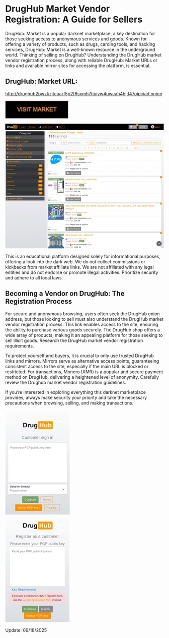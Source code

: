 # DrugHub Market Vendor Registration: A Guide for Sellers

DrugHub: Market is a popular darknet marketplace, a key destination for those seeking access to anonymous services and goods. Known for offering a variety of products, such as drugs, carding tools, and hacking services, DrugHub: Market is a well-known resource in the underground world. Thinking of selling on DrugHub? Understanding the DrugHub market vendor registration process, along with reliable DrugHub: Market URLs or links and available mirror sites for accessing the platform, is essential.

## DrugHub: Market URL:

http://drughub2pwzkzjtcuarf5p2f6sxmh7tjuiyw4uwcah4hjtf47oipciad.onion

[<img src="/vendor/footer.webp" width="200">](http://drughub2pwzkzjtcuarf5p2f6sxmh7tjuiyw4uwcah4hjtf47oipciad.onion)


<a href="http://drughub2pwzkzjtcuarf5p2f6sxmh7tjuiyw4uwcah4hjtf47oipciad.onion"><img src="/vendor/study.webp" alt="image" style="max-width: 100%;"><a>

This is an educational platform designed solely for informational purposes, offering a look into the dark web. We do not collect commissions or kickbacks from market affiliate links. We are not affiliated with any legal entities and do not endorse or promote illegal activities. Prioritize security and adhere to all local laws.

## Becoming a Vendor on DrugHub: The Registration Process

For secure and anonymous browsing, users often seek the DrugHub onion address, but those looking to sell must also understand the DrugHub market vendor registration process. This link enables access to the site, ensuring the ability to purchase various goods securely. The DrugHub shop offers a wide array of products, making it an appealing platform for those seeking to sell illicit goods. Research the DrugHub market vendor registration requirements.

To protect yourself and buyers, it is crucial to only use trusted DrugHub links and mirrors. Mirrors serve as alternative access points, guaranteeing consistent access to the site, especially if the main URL is blocked or restricted. For transactions, Monero (XMR) is a popular and secure payment method on DrugHub, delivering a heightened level of anonymity. Carefully review the Drughub market vendor registration guidelines.

If you’re interested in exploring everything this darknet marketplace provides, always make security your priority and take the necessary precautions when browsing, selling, and making transactions.


<a href="http://drughub2pwzkzjtcuarf5p2f6sxmh7tjuiyw4uwcah4hjtf47oipciad.onion"><img src="/vendor/panel.webp" alt="image" style="max-width: 100%;"><a>  
<a href="http://drughub2pwzkzjtcuarf5p2f6sxmh7tjuiyw4uwcah4hjtf47oipciad.onion"><img src="/vendor/temp.webp" alt="image" style="max-width: 100%;"><a>

Update:  09/18/2025